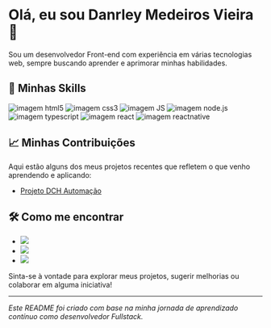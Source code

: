 # Olá, eu sou Danrley Medeiros Vieira👋

  Sou um desenvolvedor Front-end com experiência em várias tecnologias web, sempre buscando aprender e aprimorar minhas habilidades.
 
## 🚀 Minhas Skills


 <img src="https://img.shields.io/badge/HTML5-E34F26?style=for-the-badge&logo=html5&logoColor=white" alt="imagem html5" />  <img src="https://img.shields.io/badge/CSS3-1572B6?style=for-the-badge&logo=css3&logoColor=white" alt="imagem css3" />  <img src="https://img.shields.io/badge/JavaScript-F7DF1E?style=for-the-badge&logo=javascript&logoColor=black" alt="imagem JS" />  <img src="https://img.shields.io/badge/Node.js-43853D?style=for-the-badge&logo=node.js&logoColor=white" alt="imagem node.js" />
 <img src="https://img.shields.io/badge/TypeScript-007ACC?style=for-the-badge&logo=typescript&logoColor=white" alt="imagem typescript" />  <img src="https://img.shields.io/badge/React-20232A?style=for-the-badge&logo=react&logoColor=61DAFB" alt="imagem react" />  <img src="https://img.shields.io/badge/React_Native-20232A?style=for-the-badge&logo=react&logoColor=61DAFB" alt="imagem reactnative" />




## 📈 Minhas Contribuições

Aqui estão alguns dos meus projetos recentes que refletem o que venho aprendendo e aplicando:

- <a href="https://github.com/DanrleyMedeiros/Projeto-WebSite-DCH-Automa--o">Projeto DCH Automação</a>


## 🛠️ Como me encontrar 

- <a href="https://www.linkedin.com/in/danrley-medeiros-vieira/"> <img src="https://img.shields.io/badge/LinkedIn-0077B5?style=for-the-badge&logo=linkedin&logoColor=white"></a>
- <a href="mailto:danrley.medeiros@hotmail.com"> <img src="https://img.shields.io/badge/Microsoft_Outlook-0078D4?style=for-the-badge&logo=microsoft-outlook&logoColor=white"></a>
- <a href="https://wa.me/5548988323308?text=Oii%20Danrley,%20encontrei%20seu%20perfil%20GitHub%20!!%20"><img src="https://img.shields.io/badge/WhatsApp-25D366?style=for-the-badge&logo=whatsapp&logoColor=white"></a>

Sinta-se à vontade para explorar meus projetos, sugerir melhorias ou colaborar em alguma iniciativa!

---

*Este README foi criado com base na minha jornada de aprendizado contínuo como desenvolvedor Fullstack.*
